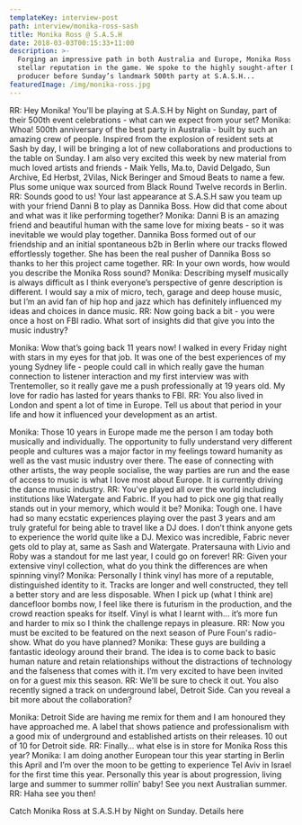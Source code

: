 ```yaml
---
templateKey: interview-post
path: interview/monika-ross-sash
title: Monika Ross @ S.A.S.H
date: 2018-03-03T00:15:33+11:00
description: >-
  Forging an impressive path in both Australia and Europe, Monika Ross has a
  stellar reputation in the game. We spoke to the highly sought-after DJ and
  producer before Sunday’s landmark 500th party at S.A.S.H...
featuredImage: /img/monika-ross.jpg
---
```

RR: Hey Monika! You'll be playing at S.A.S.H by Night on Sunday, part of their 500th event celebrations - what can we expect from your set?
Monika: Whoa! 500th anniversary of the best party in Australia - built by such an amazing crew of people. Inspired from the explosion of resident sets at Sash by day, I will be bringing a lot of new collaborations and productions to the table on Sunday. I am also very excited this week by new material from much loved artists and friends - Maik Yells, Ma.to, David Delgado, Sun Archive, Ed Herbst, 2Vilas, Nick Beringer and Smoud Beats to name a few. Plus some unique wax sourced from Black Round Twelve records in Berlin.
RR: Sounds good to us! Your last appearance at S.A.S.H saw you team up with your friend Danni B to play as Dannika Boss. How did that come about and what was it like performing together?
Monika: Danni B is an amazing friend and beautiful human with the same love for mixing beats - so it was inevitable we would play together. Dannika Boss formed out of our friendship and an initial spontaneous b2b in Berlin where our tracks flowed effortlessly together. She has been the real pusher of Dannika Boss so thanks to her this project came together.
RR: In your own words, how would you describe the Monika Ross sound?
Monika: Describing myself musically is always difficult as I think everyone’s perspective of genre description is different. I would say a mix of micro, tech, garage and deep house music, but I’m an avid fan of hip hop and jazz which has definitely influenced my ideas and choices in dance music.
RR: Now going back a bit - you were once a host on FBI radio. What sort of insights did that give you into the music industry?

Monika: Wow that’s going back 11 years now! I walked in every Friday night with stars in my eyes for that job. It was one of the best experiences of my young Sydney life - people could call in which really gave the human connection to listener interaction and my first interview was with Trentemoller, so it really gave me a push professionally at 19 years old. My love for radio has lasted for years thanks to FBI.
RR: You also lived in London and spent a lot of time in Europe. Tell us about that period in your life and how it influenced your development as an artist.

Monika: Those 10 years in Europe made me the person I am today both musically and individually. The opportunity to fully understand very different people and cultures was a major factor in my feelings toward humanity as well as the vast music industry over there. The ease of connecting with other artists, the way people socialise, the way parties are run and the ease of access to music is what I love most about Europe. It is currently driving the dance music industry.
RR: You've played all over the world including institutions like Watergate and Fabric. If you had to pick one gig that really stands out in your memory, which would it be?
Monika: Tough one. I have had so many ecstatic experiences playing over the past 3 years and am truly grateful for being able to travel like a DJ does. I don’t think anyone gets to experience the world quite like a DJ. Mexico was incredible, Fabric never gets old to play at, same as Sash and Watergate. Pratersauna with Livio and Roby was a standout for me last year, I could go on forever!
RR: Given your extensive vinyl collection, what do you think the differences are when spinning vinyl?
Monika: Personally I think vinyl has more of a reputable, distinguished identity to it. Tracks are longer and well constructed, they tell a better story and are less disposable. When I pick up (what I think are) dancefloor bombs now, I feel like there is futurism in the production, and the crowd reaction speaks for itself. Vinyl is what I learnt with... it’s more fun and harder to mix so I think the challenge repays in pleasure.
RR: Now you must be excited to be featured on the next season of Pure Foun's radio-show. What do you have planned?
Monika: These guys are building a fantastic ideology around their brand. The idea is to come back to basic human nature and retain relationships without the distractions of technology and the falseness that comes with it. I’m very excited to have been invited on for a guest mix this season.
RR: We’ll be sure to check it out. You also recently signed a track on underground label, Detroit Side. Can you reveal a bit more about the collaboration?

Monika: Detroit Side are having me remix for them and I am honoured they have approached me. A label that shows patience and professionalism with a good mix of underground and established artists on their releases. 10 out of 10 for Detroit side.
RR: Finally... what else is in store for Monika Ross this year?
Monika: I am doing another European tour this year starting in Berlin this April and I’m over the moon to be getting to experience Tel Aviv in Israel for the first time this year. Personally this year is about progression, living large and summer to summer rollin’ baby! See you next Australian summer.
RR: Haha see you then!

Catch Monika Ross at S.A.S.H by Night on Sunday. Details here

